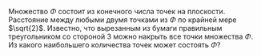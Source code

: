 Множество $\Phi$ состоит из конечного числа точек на плоскости. Расстояние между любыми двумя точками из $\Phi$ по крайней мере $\sqrt{2}$. Известно, что вырезанным из бумаги правильным треугольником со стороной $3$ можно накрыть все точки множества $\Phi$. Из какого наибольшего количества точек может состоять $\Phi$?